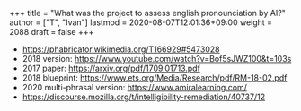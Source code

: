 +++
title = "What was the project to assess english pronounciation by AI?"
author = ["T", "Ivan"]
lastmod = 2020-08-07T12:01:36+09:00
weight = 2088
draft = false
+++

-   <https://phabricator.wikimedia.org/T166929#5473028>
-   2018 version: <https://www.youtube.com/watch?v=Bof5sJWZ100&t=103s>
-   2017 paper: <https://arxiv.org/pdf/1709.01713.pdf>
-   2018 blueprint: <https://www.ets.org/Media/Research/pdf/RM-18-02.pdf>
-   2020 multi-phrasal version: <https://www.amiralearning.com/>
-   <https://discourse.mozilla.org/t/intelligibility-remediation/40737/12>
